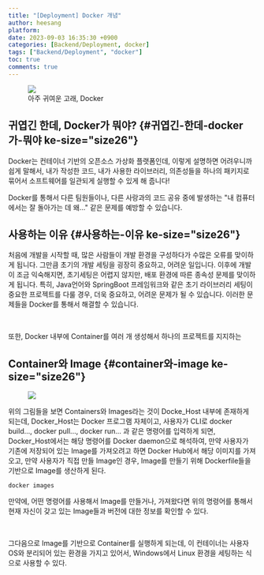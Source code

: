 ```yaml
---
title: "[Deployment] Docker 개념"
author: heesang
platform: 
date: 2023-09-03 16:35:30 +0900
categories: [Backend/Deployment, docker]
tags: ["Backend/Deployment", "docker"]
toc: true
comments: true
---
```

<figure class="imageblock widthContent"
data-ke-mobilestyle="widthOrigin" data-filename="blob"
data-origin-width="600" data-origin-height="350">
<span
data-url="https://blog.kakaocdn.net/dn/bv5Q67/btssN1LW85H/rme14ViSYYIIpvmcADnTA1/img.png"
data-lightbox="lightbox" data-alt="아주 귀여운 고래, Docker"><img
src="https://blog.kakaocdn.net/dn/bv5Q67/btssN1LW85H/rme14ViSYYIIpvmcADnTA1/img.png"
srcset="https://img1.daumcdn.net/thumb/R1280x0/?scode=mtistory2&amp;fname=https%3A%2F%2Fblog.kakaocdn.net%2Fdn%2Fbv5Q67%2FbtssN1LW85H%2Frme14ViSYYIIpvmcADnTA1%2Fimg.png"
onerror="this.onerror=null; this.src=&#39;//t1.daumcdn.net/tistory_admin/static/images/no-image-v1.png&#39;; this.srcset=&#39;//t1.daumcdn.net/tistory_admin/static/images/no-image-v1.png&#39;;"
data-filename="blob" data-origin-width="600"
data-origin-height="350" /></span>
<figcaption>아주 귀여운 고래, Docker</figcaption>
</figure>

## 귀엽긴 한데, Docker가 뭐야? {#귀엽긴-한데-docker가-뭐야 ke-size="size26"}

Docker는 컨테이너 기반의 오픈소스 가상화 플랫폼인데, 이렇게 설명하면
어려우니까 쉽게 말해서, 내가 작성한 코드, 내가 사용한 라이브러리,
의존성들을 하나의 패키지로 묶어서 소프트웨어를 일관되게 실행할 수 있게
해 줍니다!

Docker를 통해서 다른 팀원들이나, 다른 사랑과의 코드 공유 중에 발생하는
\"내 컴퓨터에서는 잘 돌아가는 데 왜\...\" 같은 문제를 예방할 수
있습니다.

## 사용하는 이유 {#사용하는-이유 ke-size="size26"}

처음에 개발을 시작할 때, 많은 사람들이 개발 환경을 구성하다가 수많은
오류를 맞이하게 됩니다. 그만큼 초기의 개발 세팅을 굉장히 중요하고,
어려운 일입니다. 이후에 개발이 조금 익숙해지면, 초기세팅은 어렵지
않지만, 배포 환경에 따른 종속성 문제를 맞이하게 됩니다. 특히, Java언어와
SpringBoot 프레임워크와 같은 초기 라이브러리 세팅이 중요한 프로젝트를
다룰 경우, 더욱 중요하고, 어려운 문제가 될 수 있습니다. 이러한 문제들을
Docker를 통해서 해결할 수 있습니다.

 

또한, Docker 내부에 Container를 여러 개 생성해서 하나의 프로젝트를
지지하는 

## Container와 Image {#container와-image ke-size="size26"}

<figure class="imageblock alignCenter" data-ke-mobilestyle="widthOrigin"
data-origin-width="1262" data-origin-height="662">
<span
data-url="https://blog.kakaocdn.net/dn/yzR2z/btss3VvRLsv/T6K3SzYYi4u7UKhnXw0851/img.png"
data-lightbox="lightbox"><img
src="https://blog.kakaocdn.net/dn/yzR2z/btss3VvRLsv/T6K3SzYYi4u7UKhnXw0851/img.png"
srcset="https://img1.daumcdn.net/thumb/R1280x0/?scode=mtistory2&amp;fname=https%3A%2F%2Fblog.kakaocdn.net%2Fdn%2FyzR2z%2Fbtss3VvRLsv%2FT6K3SzYYi4u7UKhnXw0851%2Fimg.png"
onerror="this.onerror=null; this.src=&#39;//t1.daumcdn.net/tistory_admin/static/images/no-image-v1.png&#39;; this.srcset=&#39;//t1.daumcdn.net/tistory_admin/static/images/no-image-v1.png&#39;;"
data-origin-width="1262" data-origin-height="662" /></span>
</figure>

위의 그림들을 보면 Containers와 Images라는 것이 Docke_Host 내부에
존재하게 되는데, Docker_Host는 Docker 프로그램 자체이고, 사용자가 CLI로
docker build\..., docker pull\..., docker run\... 과 같은 명령어를
입력하게 되면, Docker_Host에서는 해당 명령어를 Docker daemon으로
해석하여, 만약 사용자가 기존에 저장되어 있는 Image를 가져오려고 하면
Docker Hub에서 해당 이미지를 가져오고, 만약 사용자가 직접 만들 Image인
경우, Image를 만들기 위해 Dockerfile들을 기반으로 Image를 생산하게 된다.

``` {#code_1693768549459 .bash ke-language="bash" ke-type="codeblock"}
docker images
```

만약에, 어떤 명령어를 사용해서 Image를 만들거나, 가져왔다면 위의
명령어를 통해서 현재 자신이 갖고 있는 Image들과 버전에 대한 정보를
확인할 수 있다. 

 

그다음으로 Image를 기반으로 Container를 실행하게 되는데, 이 컨테이너는
사용자 OS와 분리되어 있는 환경을 가지고 있어서, Windows에서 Linux 환경을
세팅하는 식으로 사용할 수 있다.
